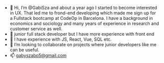 - 👋 Hi, I’m @GabiSza and about a year ago I started to become interested in UX. That led me to frond-end developing which made me sign up for a Fullstack bootcamp at CodeOp in Barcelona. I have a background in economics and sociology and many years of experience in research and customer service as well.
- 👀 junior full stack developer but I have more experience with front end
- 🌱 I have experience with JS, React, Vue, SQL etc.
- 💞️ I’m looking to collaborate on projects where junior developers like me can be useful.
- 📫 gabyszabo5@gmail.com

<!---
GabiSza/GabiSza is a ✨ special ✨ repository because its `README.md` (this file) appears on your GitHub profile.
You can click the Preview link to take a look at your changes.
--->
